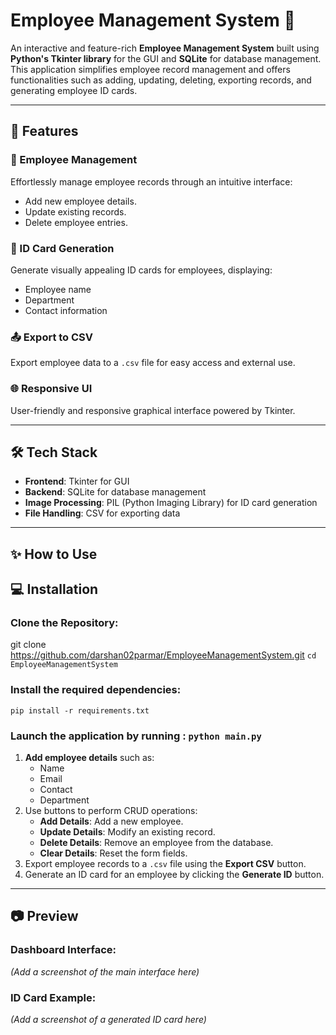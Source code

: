 # Employee Management System 🏢

An interactive and feature-rich **Employee Management System** built using **Python's Tkinter library** for the GUI and **SQLite** for database management. This application simplifies employee record management and offers functionalities such as adding, updating, deleting, exporting records, and generating employee ID cards.

---

## 🚀 Features

### 🌟 Employee Management  
Effortlessly manage employee records through an intuitive interface:
- Add new employee details.
- Update existing records.
- Delete employee entries.

### 🎫 ID Card Generation  
Generate visually appealing ID cards for employees, displaying:
- Employee name  
- Department  
- Contact information  

### 📤 Export to CSV  
Export employee data to a `.csv` file for easy access and external use.

### 🌐 Responsive UI  
User-friendly and responsive graphical interface powered by Tkinter.

---

## 🛠️ Tech Stack

- **Frontend**: Tkinter for GUI  
- **Backend**: SQLite for database management  
- **Image Processing**: PIL (Python Imaging Library) for ID card generation  
- **File Handling**: CSV for exporting data  

---
## ✨ How to Use

## 💻 Installation

### Clone the Repository:

git clone https://github.com/darshan02parmar/EmployeeManagementSystem.git
`cd EmployeeManagementSystem`

### Install the required dependencies:
`pip install -r requirements.txt`

### Launch the application by running : `python main.py`

1. **Add employee details** such as:
   - Name  
   - Email  
   - Contact  
   - Department  
2. Use buttons to perform CRUD operations:
   - **Add Details**: Add a new employee.  
   - **Update Details**: Modify an existing record.  
   - **Delete Details**: Remove an employee from the database.  
   - **Clear Details**: Reset the form fields.  
3. Export employee records to a `.csv` file using the **Export CSV** button.  
4. Generate an ID card for an employee by clicking the **Generate ID** button.  

---

## 📷 Preview

### Dashboard Interface:

_(Add a screenshot of the main interface here)_  

### ID Card Example:

_(Add a screenshot of a generated ID card here)_  

